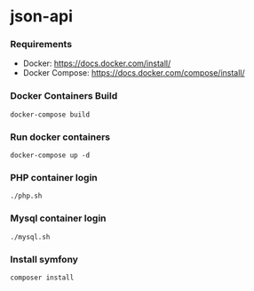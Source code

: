 # json-api

### Requirements
- Docker: https://docs.docker.com/install/
- Docker Compose: https://docs.docker.com/compose/install/
### Docker Containers Build
```
docker-compose build
```

### Run docker containers
```
docker-compose up -d
```

### PHP container login
```
./php.sh
```

### Mysql container login
```
./mysql.sh
```

### Install symfony
```
composer install
```